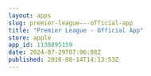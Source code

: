 ```yaml
---
layout: apps
slug: premier-league---official-app
title: "Premier League - Official App"
store: apple
app_id: 1138895159
date: 2024-07-29T07:06:08Z
published: 2016-08-14T14:13:53Z
---
```

